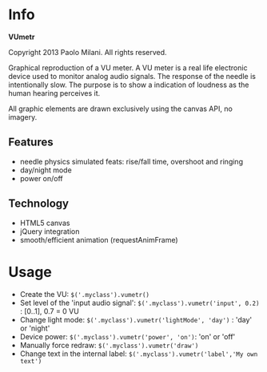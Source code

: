 Info
====

**VUmetr**

Copyright 2013 Paolo Milani. All rights reserved.

Graphical reproduction of a VU meter.
A VU meter is a real life electronic device used to monitor analog audio signals.
The response of the needle is intentionally slow. The purpose is to show a indication of loudness 
as the human hearing perceives it.

All graphic elements are drawn exclusively using the canvas API, no imagery.

## Features ##
 - needle physics simulated feats: rise/fall time, overshoot and ringing
 - day/night mode
 - power on/off

## Technology ##
 - HTML5 canvas
 - jQuery integration
 - smooth/efficient animation (requestAnimFrame)

Usage
=====

- Create the VU: `$('.myclass').vumetr()`
- Set level of the 'input audio signal': `$('.myclass').vumetr('input', 0.2)` : [0..1], 0.7 = 0 VU
- Change light mode: `$('.myclass').vumetr('lightMode', 'day')` : 'day' or 'night'
- Device power: `$('.myclass').vumetr('power', 'on')`: 'on' or 'off'
- Manually force redraw: `$('.myclass').vumetr('draw')`
- Change text in the internal label: `$('.myclass').vumetr('label','My own text')`
 
